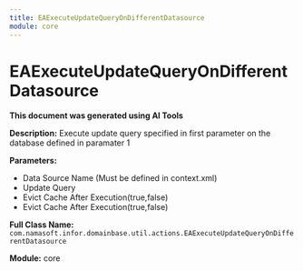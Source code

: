 ```yaml
---
title: EAExecuteUpdateQueryOnDifferentDatasource
module: core
---
```



<div class='entity-flows'>

# EAExecuteUpdateQueryOnDifferentDatasource

**This document was generated using AI Tools**

**Description:** Execute update query specified in first parameter on the database defined in paramater 1

**Parameters:**
- Data Source Name (Must be defined in context.xml)
- Update Query
- Evict Cache After Execution(true,false)
- Evict Cache After Execution(true,false)

**Full Class Name:** `com.namasoft.infor.domainbase.util.actions.EAExecuteUpdateQueryOnDifferentDatasource`

**Module:** core


</div>

